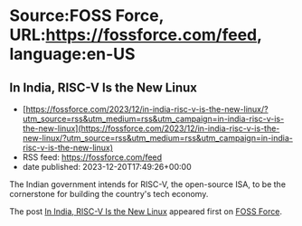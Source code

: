 # Source:FOSS Force, URL:https://fossforce.com/feed, language:en-US

## In India, RISC-V Is the New Linux
 - [https://fossforce.com/2023/12/in-india-risc-v-is-the-new-linux/?utm_source=rss&utm_medium=rss&utm_campaign=in-india-risc-v-is-the-new-linux](https://fossforce.com/2023/12/in-india-risc-v-is-the-new-linux/?utm_source=rss&utm_medium=rss&utm_campaign=in-india-risc-v-is-the-new-linux)
 - RSS feed: https://fossforce.com/feed
 - date published: 2023-12-20T17:49:26+00:00

<p>The Indian government intends for RISC-V, the open-source ISA, to be the cornerstone for building the country's tech economy.</p>
<p>The post <a href="https://fossforce.com/2023/12/in-india-risc-v-is-the-new-linux/">In India, RISC-V Is the New Linux</a> appeared first on <a href="https://fossforce.com">FOSS Force</a>.</p>

